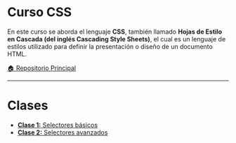 # Curso CSS

En este curso se aborda el lenguaje **CSS**, también llamado **Hojas de Estilo en Cascada (del inglés Cascading Style Sheets)**, el cual es un lenguaje de estilos utilizado para definir la presentación o diseño de un documento HTML.

[🏠 Repositorio Principal](https://github.com/andreiDev1/CursoDesarrolloWeb)

---

# Clases  
  
  - [**Clase 1:** Selectores básicos](https://github.com/walterarriaza/CursoDesarrolloWeb/tree/main/02-%20CursoCSS/Clase_1)
  - [**Clase 2:** Selectores avanzados](https://github.com/walterarriaza/CursoDesarrolloWeb/tree/main/02-%20CursoCSS/Clase_2)






